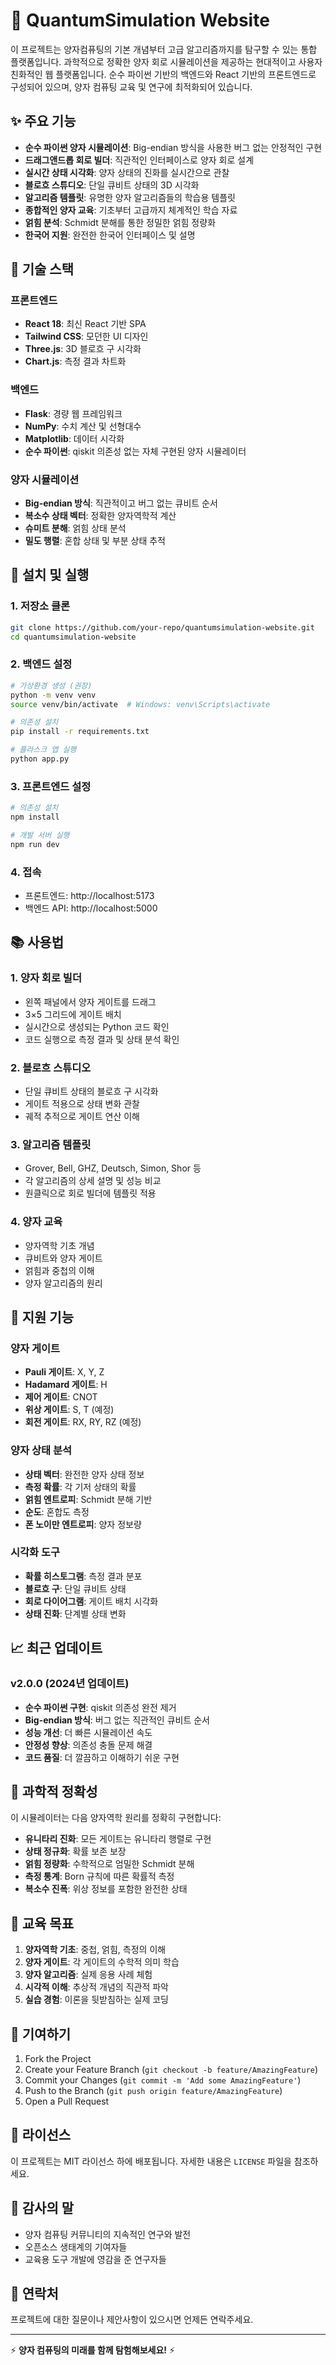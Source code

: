# 🌌 QuantumSimulation Website

이 프로젝트는 양자컴퓨팅의 기본 개념부터 고급 알고리즘까지를 탐구할 수 있는 통합 플랫폼입니다. 
과학적으로 정확한 양자 회로 시뮬레이션을 제공하는 현대적이고 사용자 친화적인 웹 플랫폼입니다. 순수 파이썬 기반의 백엔드와 React 기반의 프론트엔드로 구성되어 있으며, 양자 컴퓨팅 교육 및 연구에 최적화되어 있습니다.

## ✨ 주요 기능

- **순수 파이썬 양자 시뮬레이션**: Big-endian 방식을 사용한 버그 없는 안정적인 구현
- **드래그앤드롭 회로 빌더**: 직관적인 인터페이스로 양자 회로 설계
- **실시간 상태 시각화**: 양자 상태의 진화를 실시간으로 관찰
- **블로흐 스튜디오**: 단일 큐비트 상태의 3D 시각화
- **알고리즘 템플릿**: 유명한 양자 알고리즘들의 학습용 템플릿
- **종합적인 양자 교육**: 기초부터 고급까지 체계적인 학습 자료
- **얽힘 분석**: Schmidt 분해를 통한 정밀한 얽힘 정량화
- **한국어 지원**: 완전한 한국어 인터페이스 및 설명

## 🔧 기술 스택

### 프론트엔드
- **React 18**: 최신 React 기반 SPA
- **Tailwind CSS**: 모던한 UI 디자인
- **Three.js**: 3D 블로흐 구 시각화
- **Chart.js**: 측정 결과 차트화

### 백엔드  
- **Flask**: 경량 웹 프레임워크
- **NumPy**: 수치 계산 및 선형대수
- **Matplotlib**: 데이터 시각화
- **순수 파이썬**: qiskit 의존성 없는 자체 구현된 양자 시뮬레이터

### 양자 시뮬레이션
- **Big-endian 방식**: 직관적이고 버그 없는 큐비트 순서
- **복소수 상태 벡터**: 정확한 양자역학적 계산
- **슈미트 분해**: 얽힘 상태 분석
- **밀도 행렬**: 혼합 상태 및 부분 상태 추적

## 🚀 설치 및 실행

### 1. 저장소 클론
```bash
git clone https://github.com/your-repo/quantumsimulation-website.git
cd quantumsimulation-website
```

### 2. 백엔드 설정
```bash
# 가상환경 생성 (권장)
python -m venv venv
source venv/bin/activate  # Windows: venv\Scripts\activate

# 의존성 설치
pip install -r requirements.txt

# 플라스크 앱 실행
python app.py
```

### 3. 프론트엔드 설정
```bash
# 의존성 설치
npm install

# 개발 서버 실행
npm run dev
```

### 4. 접속
- 프론트엔드: http://localhost:5173
- 백엔드 API: http://localhost:5000

## 📚 사용법

### 1. 양자 회로 빌더
- 왼쪽 패널에서 양자 게이트를 드래그
- 3×5 그리드에 게이트 배치
- 실시간으로 생성되는 Python 코드 확인
- 코드 실행으로 측정 결과 및 상태 분석 확인

### 2. 블로흐 스튜디오  
- 단일 큐비트 상태의 블로흐 구 시각화
- 게이트 적용으로 상태 변화 관찰
- 궤적 추적으로 게이트 연산 이해

### 3. 알고리즘 템플릿
- Grover, Bell, GHZ, Deutsch, Simon, Shor 등
- 각 알고리즘의 상세 설명 및 성능 비교
- 원클릭으로 회로 빌더에 템플릿 적용

### 4. 양자 교육
- 양자역학 기초 개념
- 큐비트와 양자 게이트
- 얽힘과 중첩의 이해
- 양자 알고리즘의 원리

## 🧮 지원 기능

### 양자 게이트
- **Pauli 게이트**: X, Y, Z 
- **Hadamard 게이트**: H
- **제어 게이트**: CNOT
- **위상 게이트**: S, T (예정)
- **회전 게이트**: RX, RY, RZ (예정)

### 양자 상태 분석
- **상태 벡터**: 완전한 양자 상태 정보
- **측정 확률**: 각 기저 상태의 확률
- **얽힘 엔트로피**: Schmidt 분해 기반
- **순도**: 혼합도 측정
- **폰 노이만 엔트로피**: 양자 정보량

### 시각화 도구
- **확률 히스토그램**: 측정 결과 분포
- **블로흐 구**: 단일 큐비트 상태
- **회로 다이어그램**: 게이트 배치 시각화
- **상태 진화**: 단계별 상태 변화

## 📈 최근 업데이트

### v2.0.0 (2024년 업데이트)
- **순수 파이썬 구현**: qiskit 의존성 완전 제거
- **Big-endian 방식**: 버그 없는 직관적인 큐비트 순서
- **성능 개선**: 더 빠른 시뮬레이션 속도
- **안정성 향상**: 의존성 충돌 문제 해결
- **코드 품질**: 더 깔끔하고 이해하기 쉬운 구현

## 🔬 과학적 정확성

이 시뮬레이터는 다음 양자역학 원리를 정확히 구현합니다:

- **유니타리 진화**: 모든 게이트는 유니타리 행렬로 구현
- **상태 정규화**: 확률 보존 보장  
- **얽힘 정량화**: 수학적으로 엄밀한 Schmidt 분해
- **측정 통계**: Born 규칙에 따른 확률적 측정
- **복소수 진폭**: 위상 정보를 포함한 완전한 상태

## 🎯 교육 목표

1. **양자역학 기초**: 중첩, 얽힘, 측정의 이해
2. **양자 게이트**: 각 게이트의 수학적 의미 학습
3. **양자 알고리즘**: 실제 응용 사례 체험
4. **시각적 이해**: 추상적 개념의 직관적 파악
5. **실습 경험**: 이론을 뒷받침하는 실제 코딩

## 🤝 기여하기

1. Fork the Project
2. Create your Feature Branch (`git checkout -b feature/AmazingFeature`)
3. Commit your Changes (`git commit -m 'Add some AmazingFeature'`)
4. Push to the Branch (`git push origin feature/AmazingFeature`)
5. Open a Pull Request

## 📄 라이선스

이 프로젝트는 MIT 라이선스 하에 배포됩니다. 자세한 내용은 `LICENSE` 파일을 참조하세요.

## 🙏 감사의 말

- 양자 컴퓨팅 커뮤니티의 지속적인 연구와 발전
- 오픈소스 생태계의 기여자들
- 교육용 도구 개발에 영감을 준 연구자들

## 📧 연락처

프로젝트에 대한 질문이나 제안사항이 있으시면 언제든 연락주세요.

---

⚡ **양자 컴퓨팅의 미래를 함께 탐험해보세요!** ⚡

